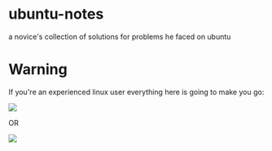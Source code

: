 # ubuntu-notes
a novice's collection of solutions for problems he faced on ubuntu

# Warning
If you're an experienced linux user everything here is going to make you go:

![](https://media.giphy.com/media/ADr35Z4TvATIc/giphy.gif)

OR

![](https://media.giphy.com/media/qJMVDuA3in28/giphy.gif)
